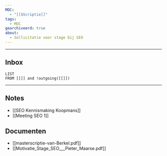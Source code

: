 ```yaml
---
MOC:
  - "[[$Scriptie]]"
tags:
  - MOC
gearchiveerd: true
about:
  - Sollicitatie voor stage bij SEO
---
```

---
## Inbox
```dataview
LIST
FROM [[]] and !outgoing([[]])
```
---
## Notes
- [[SEO Kennismaking Koopmans]]
- [[Meeting SEO 1]]

## Documenten
- [[masterscriptie-van-Berkel.pdf]]
- [[Motivatie_Stage_SEO___Pieter_Maarse.pdf]]